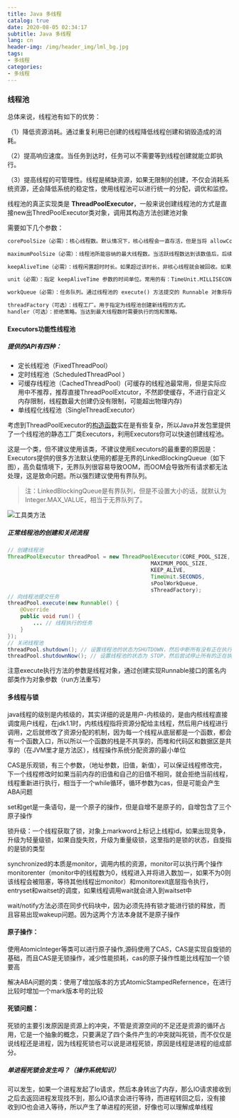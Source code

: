 ```yaml
---
title: Java 多线程
catalog: true
date: 2020-08-05 02:34:17
subtitle: Java 多线程
lang: cn
header-img: /img/header_img/lml_bg.jpg
tags:
- 多线程
categories:
- 多线程
---
```


### 线程池

总体来说，线程池有如下的优势：

（1）降低资源消耗。通过重复利用已创建的线程降低线程创建和销毁造成的消耗。

（2）提高响应速度。当任务到达时，任务可以不需要等到线程创建就能立即执行。

（3）提高线程的可管理性。线程是稀缺资源，如果无限制的创建，不仅会消耗系统资源，还会降低系统的稳定性，使用线程池可以进行统一的分配，调优和监控。

线程池的真正实现类是 **ThreadPoolExecutor**，一般来说创建线程池的方式是直接new出ThredPoolExecutor类对象，调用其构造方法创建池对象

需要如下几个参数：

```txt
corePoolSize（必需）：核心线程数。默认情况下，核心线程会一直存活，但是当将 allowCoreThreadTimeout 设置为 true 时，核心线程也会超时回收。

maximumPoolSize（必需）：线程池所能容纳的最大线程数。当活跃线程数达到该数值后，后续的新任务将会阻塞。

keepAliveTime（必需）：线程闲置超时时长。如果超过该时长，非核心线程就会被回收。如果将 allowCoreThreadTimeout 设置为 true 时，核心线程也会超时回收。

unit（必需）：指定 keepAliveTime 参数的时间单位。常用的有：TimeUnit.MILLISECONDS（毫秒）、TimeUnit.SECONDS（秒）、TimeUnit.MINUTES（分）。

workQueue（必需）：任务队列。通过线程池的 execute() 方法提交的 Runnable 对象将存储在该参数中。其采用阻塞队列实现。

threadFactory（可选）：线程工厂。用于指定为线程池创建新线程的方式。
handler（可选）：拒绝策略。当达到最大线程数时需要执行的饱和策略。

```





#### Executors功能性线程池

##### 提供的API有四种：

- 定长线程池（FixedThreadPool）
- 定时线程池（ScheduledThreadPool ）
- 可缓存线程池（CachedThreadPool）(可缓存的线程池最常用，但是实际应用中不推荐，推荐直接ThreadPoolExtcutor，不然即使缓存，不进行自定义内存限制，线程数最大创建仍没有限制，可能超出物理内存)
- 单线程化线程池（SingleThreadExecutor）

考虑到ThreadPoolExecutor的[构造函数](https://so.csdn.net/so/search?q=构造函数&spm=1001.2101.3001.7020)实在是有些复杂，所以Java并发包里提供了一个线程池的静态工厂类Executors，利用Executors你可以快速创建线程池。

这是一个类，但不建议使用该类，不建议使用Executors的最重要的原因是：Executors提供的很多方法默认使用的都是无界的LinkedBlockingQueue（如下图），高负载情境下，无界队列很容易导致OOM，而OOM会导致所有请求都无法处理，这是致命问题。所以强烈建议使用有界队列。

> 注：LinkedBlockingQueue是有界队列，但是不设置大小的话，就默认为Integer.MAX_VALUE，相当于无界队列了。



![工具类方法](https://img-blog.csdnimg.cn/20200319153306281.png?x-oss-process=image/watermark,type_ZmFuZ3poZW5naGVpdGk,shadow_10,text_aHR0cHM6Ly9ibG9nLmNzZG4ubmV0L0hlbnJ5X0xpbl9XaW5k,size_16,color_FFFFFF,t_70)

##### 正常线程池的创建和关闭流程

```java
// 创建线程池
ThreadPoolExecutor threadPool = new ThreadPoolExecutor(CORE_POOL_SIZE,
                                             MAXIMUM_POOL_SIZE,
                                             KEEP_ALIVE,
                                             TimeUnit.SECONDS,
                                             sPoolWorkQueue,
                                             sThreadFactory);
// 向线程池提交任务
threadPool.execute(new Runnable() {
    @Override
    public void run() {
        ... // 线程执行的任务
    }
});
// 关闭线程池
threadPool.shutdown(); // 设置线程池的状态为SHUTDOWN，然后中断所有没有正在执行任务的线程
threadPool.shutdownNow(); // 设置线程池的状态为 STOP，然后尝试停止所有的正在执行或暂停任务的线程，并返回等待执行任务的列表
```

注意execute执行方法的参数是线程对象，通过创建实现Runnable接口的匿名内部类作为对象参数（run方法重写）



#### 多线程与锁

java线程的级别是内核级的，其实详细的说是用户-内核级的，是由内核线程直接调度用户线程，在jdk1.1时，内核线程指将资源分配给主线程，然后用户线程进行调用，之后就修改了资源分配的机制，因为每一个线程从底层都是一个函数，都会有一个函数入口，所以所以一个函数的栈是不共享的，而堆和代码区和数据区是共享的（在JVM里才是方法区），线程操作系统分配资源的最小单位

CAS是乐观锁，有三个参数，（地址参数，旧值，新值），可以保证线程修改完，下一个线程修改时如果当前内存的旧值和自己的旧值不相同，就会拒绝当前线程，线程重新进行执行，相当于一个while循环，循环参数为cas，但是可能会产生ABA问题

set和get是一条语句，是一个原子的操作，但是自增不是原子的，自增包含了三个原子操作

锁升级：一个线程获取了锁，对象上markword上标记上线程id，如果出现竞争，升级为轻量级锁，如果自旋失败，升级为重量级锁，这里指的是锁的状态，自旋指的是锁的类型

synchronized的本质是monitor，调用内核的资源，monitor可以执行两个操作monitorenter（monitor中的线程数为0，线程进入并将进入数加一，如果不为0则该线程会被阻塞，等待其他线程出monitor）和monitorexit底层指令执行，entryset和waitset的调度，如果线程调用wait就会进入到waitset中

wait/notify方法必须在同步代码块中，因为必须先持有锁才能进行锁的释放，而且容易出现wakeup问题。因为这两个方法本身就不是原子操作

#### 原子操作：

使用AtomicInteger等类可以进行原子操作,源码使用了CAS，CAS是实现自旋锁的基础，而且CAS是无锁操作，减少性能损耗，cas的原子操作性能比线程加一个锁要高

解决ABA问题的类：使用了增加版本的方式AtomicStampedRefernence，在进行比较时增加一个mark版本号的比较

#### 死锁问题：

死锁的主要引发原因是资源上的冲突，不管是资源空间的不足还是资源的循环占用，它是一个抽象的概念，只要满足了四个条件产生的冲突就叫死锁，而不仅仅是说线程还是进程，因为线程死锁也可以说是进程死锁，原因是线程是进程的组成部分。

##### 单进程死锁会发生吗？（操作系统知识）

可以发生，如果一个进程发起了Io请求，然后本身转出了内存，那么IO请求接收到之后去返回进程发现找不到，那么IO请求会进行等待，而进程转回之后，没有接收到IO也会进入等待，所以产生了单进程的死锁，好像也可以理解成单线程